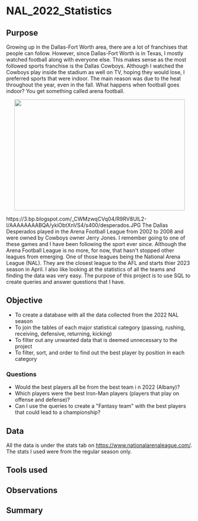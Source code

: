 # NAL_2022_Statistics

## Purpose
Growing up in the Dallas-Fort Worth area, there are a lot of franchises that people can follow. However, since Dallas-Fort Worth is in Texas, I mostly watched 
football along with everyone else. This makes sense as the most followed sports franchise is the Dallas Cowboys. Although I watched the Cowboys play inside the 
stadium as well on TV, hoping they would lose, I preferred sports that were indoor. The main reason was due to the heat throughout the year, even in the fall. 
What happens when football goes indoor? You get something called arena football.  
<p align="center">
   <img width="460" height="300" src="https://3.bp.blogspot.com/_CWMzwqCVq04/R9RV8UlL2-I/AAAAAAAABQA/ykiObtXnVS4/s400/desperados.JPG">
</p>  https://3.bp.blogspot.com/_CWMzwqCVq04/R9RV8UlL2-I/AAAAAAAABQA/ykiObtXnVS4/s400/desperados.JPG
The Dallas Desperados played in the Arena Football League from 2002 to 2008 and were owned by Cowboys owner Jerry Jones. I remember going to one of these games and I have
been following the sport ever since. Although the Arena Football League is no more, for now, that hasn't stopped other leagues from emerging. One of those leagues being
the National Arena League (NAL). They are the closest league to the AFL and starts thier 2023 season in April.
I also like looking at the statistics of all the teams and finding the data was very easy.
The purpose of this project is to use SQL to create queries and answer questions that I have.

## Objective 
* To create a database with all the data collected from the 2022 NAL season
* To join the tables of each major statistical category (passing, rushing, receiving, defensive, returning, kicking)
* To filter out any unwanted data that is deemed unnecessary to the project
* To filter, sort, and order to find out the best player by position in each category

### Questions
* Would the best players all be from the best team i n 2022 (Albany)? 
* Which players were the best Iron-Man players (players that play on offense and defense)?
* Can I use the queries to create a "Fantasy team" with the best players that could lead to a championship?

## Data
All the data is under the stats tab on https://www.nationalarenaleague.com/. The stats I used were from the regular season only.

## Tools used


## Observations

## Summary
